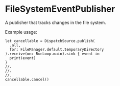 # FileSystemEventPublisher

A publisher that tracks changes in the file system.

Example usage:

    let cancellable = DispatchSource.publish(
      .all,
      for: FileManager.default.temporaryDirectory
    ).receive(on: RunLoop.main).sink { event in
      print(event)
    }
    //.
    //.
    //.
    cancellable.cancel()
